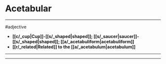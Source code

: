 # Acetabular
---
#adjective
- **[[c/_cup|Cup]]-[[s/_shaped|shaped]]; [[s/_saucer|saucer]]-[[s/_shaped|shaped]]; [[a/_acetabuliform|acetabuliform]]**
- **[[r/_related|Related]] to the [[a/_acetabulum|acetabulum]]**
---
---
